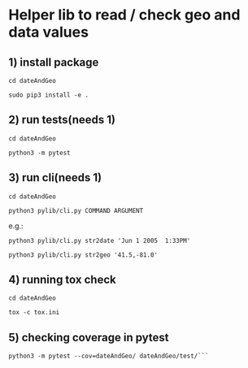 # Helper lib to read / check geo and data values


## 1) install package
```
cd dateAndGeo
```
```
sudo pip3 install -e .
```

## 2) run tests(needs 1)
```
cd dateAndGeo
```
```
python3 -m pytest
```

## 3) run cli(needs 1)
```
cd dateAndGeo
```
```
python3 pylib/cli.py COMMAND ARGUMENT
```
e.g.:

```
python3 pylib/cli.py str2date 'Jun 1 2005  1:33PM'
```
```
python3 pylib/cli.py str2geo '41.5,-81.0'
```

## 4) running tox check
```
cd dateAndGeo
```
```
tox -c tox.ini
```
## 5) checking coverage in pytest
```
python3 -m pytest --cov=dateAndGeo/ dateAndGeo/test/```
```


